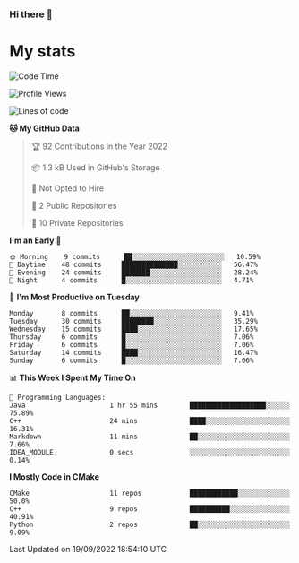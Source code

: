 ### Hi there 👋

# My stats

<!--START_SECTION:waka-->
![Code Time](http://img.shields.io/badge/Code%20Time-89%20hrs%2027%20mins-blue)

![Profile Views](http://img.shields.io/badge/Profile%20Views-0-blue)

![Lines of code](https://img.shields.io/badge/From%20Hello%20World%20I%27ve%20Written-38%20Thousand%20lines%20of%20code-blue)

**🐱 My GitHub Data** 

> 🏆 92 Contributions in the Year 2022
 > 
> 📦 1.3 kB Used in GitHub's Storage 
 > 
> 🚫 Not Opted to Hire
 > 
> 📜 2 Public Repositories 
 > 
> 🔑 10 Private Repositories  
 > 
**I'm an Early 🐤** 

```text
🌞 Morning    9 commits      ██░░░░░░░░░░░░░░░░░░░░░░░   10.59% 
🌆 Daytime    48 commits     ██████████████░░░░░░░░░░░   56.47% 
🌃 Evening    24 commits     ███████░░░░░░░░░░░░░░░░░░   28.24% 
🌙 Night      4 commits      █░░░░░░░░░░░░░░░░░░░░░░░░   4.71%

```
📅 **I'm Most Productive on Tuesday** 

```text
Monday       8 commits      ██░░░░░░░░░░░░░░░░░░░░░░░   9.41% 
Tuesday      30 commits     ████████░░░░░░░░░░░░░░░░░   35.29% 
Wednesday    15 commits     ████░░░░░░░░░░░░░░░░░░░░░   17.65% 
Thursday     6 commits      █░░░░░░░░░░░░░░░░░░░░░░░░   7.06% 
Friday       6 commits      █░░░░░░░░░░░░░░░░░░░░░░░░   7.06% 
Saturday     14 commits     ████░░░░░░░░░░░░░░░░░░░░░   16.47% 
Sunday       6 commits      █░░░░░░░░░░░░░░░░░░░░░░░░   7.06%

```


📊 **This Week I Spent My Time On** 

```text
💬 Programming Languages: 
Java                     1 hr 55 mins        ███████████████████░░░░░░   75.89% 
C++                      24 mins             ████░░░░░░░░░░░░░░░░░░░░░   16.31% 
Markdown                 11 mins             ██░░░░░░░░░░░░░░░░░░░░░░░   7.66% 
IDEA_MODULE              0 secs              ░░░░░░░░░░░░░░░░░░░░░░░░░   0.14%

```

**I Mostly Code in CMake** 

```text
CMake                    11 repos            ████████████░░░░░░░░░░░░░   50.0% 
C++                      9 repos             ██████████░░░░░░░░░░░░░░░   40.91% 
Python                   2 repos             ██░░░░░░░░░░░░░░░░░░░░░░░   9.09%

```



 Last Updated on 19/09/2022 18:54:10 UTC
<!--END_SECTION:waka-->
